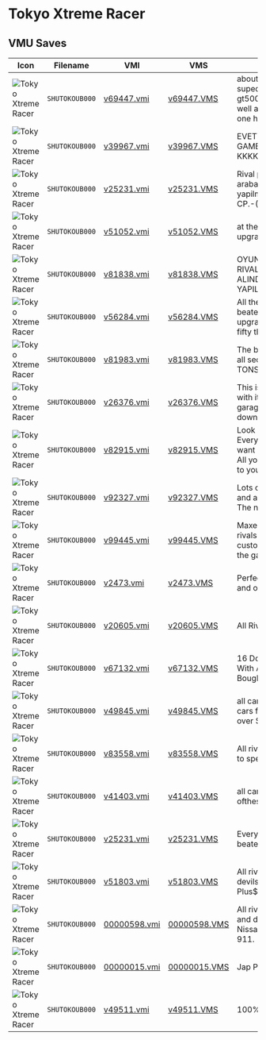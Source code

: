 # Tokyo Xtreme Racer

## VMU Saves

| Icon | Filename | VMI | VMS | Description |
|------|----------|-----|-----|-------------|
| ![Tokyo Xtreme Racer](../icons/SHUTOKOUB000.GIF) | `SHUTOKOUB000` | [v69447.vmi](v69447.vmi) | [v69447.VMS](v69447.VMS) | about 40 grand cash 3 fully suped cars(corba gt500)honda2000)pourch911)as well as a bmw and a t4000 its one hell of a save. 
| ![Tokyo Xtreme Racer](../icons/SHUTOKOUB000.GIF) | `SHUTOKOUB000` | [v39967.vmi](v39967.vmi) | [v39967.VMS](v39967.VMS) | EVETYTHING ALL CARS BEATEN GAME OMG 300++++++ KKKKKKKKKKKKKK'S 
| ![Tokyo Xtreme Racer](../icons/SHUTOKOUB000.GIF) | `SHUTOKOUB000` | [v25231.vmi](v25231.vmi) | [v25231.VMS](v25231.VMS) | Rival profiller tamamen acik.30 araba satin alinmis ve fullupgrade yapilmis durumda.2,5 miiliyon CP.-(15 blocks) 
| ![Tokyo Xtreme Racer](../icons/SHUTOKOUB000.GIF) | `SHUTOKOUB000` | [v51052.vmi](v51052.vmi) | [v51052.VMS](v51052.VMS) | at the last devil, 3 cars fully upgraded including the NSX 
| ![Tokyo Xtreme Racer](../icons/SHUTOKOUB000.GIF) | `SHUTOKOUB000` | [v81838.vmi](v81838.vmi) | [v81838.VMS](v81838.VMS) | OYUN FULL GECILDI.TUM RIVALLERACIK.30 ARABA SATIN ALINDI VEFULL UPGRADE YAPILDI_(15BLOK)_(EUROPE) 
| ![Tokyo Xtreme Racer](../icons/SHUTOKOUB000.GIF) | `SHUTOKOUB000` | [v56284.vmi](v56284.vmi) | [v56284.VMS](v56284.VMS) | All the way up to the porsche beaten and 3 sweet fully upgraded cars with more than fifty thousand 
| ![Tokyo Xtreme Racer](../icons/SHUTOKOUB000.GIF) | `SHUTOKOUB000` | [v81983.vmi](v81983.vmi) | [v81983.VMS](v81983.VMS) | The best of everything here it is all secret cars unlocked and TONS of cash for upgrades. 
| ![Tokyo Xtreme Racer](../icons/SHUTOKOUB000.GIF) | `SHUTOKOUB000` | [v26376.vmi](v26376.vmi) | [v26376.VMS](v26376.VMS) | This is a good file to get started with it has a nice car in the garage all you have to do is download. 
| ![Tokyo Xtreme Racer](../icons/SHUTOKOUB000.GIF) | `SHUTOKOUB000` | [v82915.vmi](v82915.vmi) | [v82915.VMS](v82915.VMS) | Look man this has it all. Everything you could possibly want is right here for your taking. All you have to do is download it to your VMU, and ammo!  
| ![Tokyo Xtreme Racer](../icons/SHUTOKOUB000.GIF) | `SHUTOKOUB000` | [v92327.vmi](v92327.vmi) | [v92327.VMS](v92327.VMS) | Lots of money, all cars beaten and all secret cars are unlocked. The new skyline & and porche.  
| ![Tokyo Xtreme Racer](../icons/SHUTOKOUB000.GIF) | `SHUTOKOUB000` | [v99445.vmi](v99445.vmi) | [v99445.VMS](v99445.VMS) | Maxed out cp, 69 days of play, all rivals beaten. Also, my personal, custom car is waiting  for you in the garage.  
| ![Tokyo Xtreme Racer](../icons/SHUTOKOUB000.GIF) | `SHUTOKOUB000` | [v2473.vmi](v2473.vmi) | [v2473.VMS](v2473.VMS) | Perfect save. All cars unlocked and over 8 million dollars. 
| ![Tokyo Xtreme Racer](../icons/SHUTOKOUB000.GIF) | `SHUTOKOUB000` | [v20605.vmi](v20605.vmi) | [v20605.VMS](v20605.VMS) | All Rival beat. $950,000 cash. 
| ![Tokyo Xtreme Racer](../icons/SHUTOKOUB000.GIF) | `SHUTOKOUB000` | [v67132.vmi](v67132.vmi) | [v67132.VMS](v67132.VMS) | 16 Done Up Cars And $200,000! With All Enemy Cars Beaten And Bought. 
| ![Tokyo Xtreme Racer](../icons/SHUTOKOUB000.GIF) | `SHUTOKOUB000` | [v49845.vmi](v49845.vmi) | [v49845.VMS](v49845.VMS) | all cars open even head boss. 5 cars fully upgraded.all rival beat. over $800,000 in cash. 
| ![Tokyo Xtreme Racer](../icons/SHUTOKOUB000.GIF) | `SHUTOKOUB000` | [v83558.vmi](v83558.vmi) | [v83558.VMS](v83558.VMS) | All rivals beaten,about 250,000 to spend, and 3 maxed out cars. 
| ![Tokyo Xtreme Racer](../icons/SHUTOKOUB000.GIF) | `SHUTOKOUB000` | [v41403.vmi](v41403.vmi) | [v41403.VMS](v41403.VMS) | all cars and more money than any ofthese downloads here 
| ![Tokyo Xtreme Racer](../icons/SHUTOKOUB000.GIF) | `SHUTOKOUB000` | [v25231.vmi](v25231.vmi) | [v25231.VMS](v25231.VMS) | Every car unlocked with all rivals beaten.has 9.5 million CP'S. 
| ![Tokyo Xtreme Racer](../icons/SHUTOKOUB000.GIF) | `SHUTOKOUB000` | [v51803.vmi](v51803.vmi) | [v51803.VMS](v51803.VMS) | All rivals beaten,including the devils.10 cars fully upgraded. Plus$212077cp left to spend. 
| ![Tokyo Xtreme Racer](../icons/SHUTOKOUB000.GIF) | `SHUTOKOUB000` | [00000598.vmi](00000598.vmi) | [00000598.VMS](00000598.VMS) | All rivals beaten, including devils and devas. 4 cars, Civic SiR, Nissan GT-R, s2000, Porsche 911. 
| ![Tokyo Xtreme Racer](../icons/SHUTOKOUB000.GIF) | `SHUTOKOUB000` | [00000015.vmi](00000015.vmi) | [00000015.VMS](00000015.VMS) | Jap Perfect Save! All Open!
| ![Tokyo Xtreme Racer](../icons/SHUTOKOUB000.GIF) | `SHUTOKOUB000` | [v49511.vmi](v49511.vmi) | [v49511.VMS](v49511.VMS) | 100% FECHADO VALEU!
